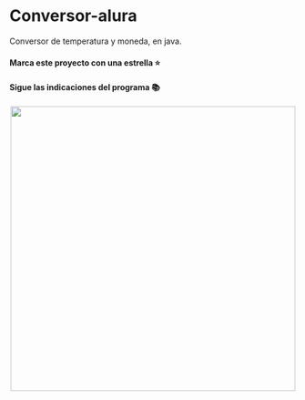 # Conversor-alura
Conversor de temperatura y moneda, en java.

#### Marca este proyecto con una estrella ⭐
#### Sigue las indicaciones del programa 📚
<p align="center" >
     <img width="500" heigth="300" src="https://github.com/negrais/imagenes/blob/012e40329ed5d1be0d3333f9ae3bfb2562f5bc25/pantalla1.png">
</p>
